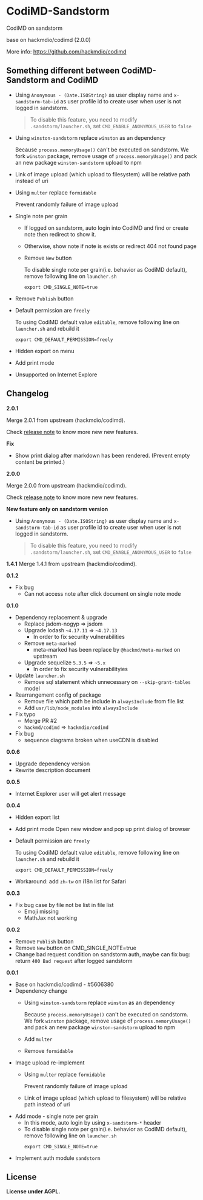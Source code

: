 CodiMD-Sandstorm
===

CodiMD on sandstorm

base on hackmdio/codimd (2.0.0)

More info: https://github.com/hackmdio/codimd

## Something different between CodiMD-Sandstorm and CodiMD

- Using `Anonymous - (Date.ISOString)` as user display name and `x-sandstorm-tab-id` as user profile id to create user when user is not logged in sandstorm.
  > To disable this feature, you need to modify `.sandstorm/launcher.sh`, set `CMD_ENABLE_ANONYMOUS_USER` to `false`

- Using `winston-sandstorm` replace `winston` as an dependency

    Because `process.memoryUsage()` can't be executed on sandstorm. We fork `winston` package, remove usage of `process.memoryUsage()` and pack an new package  `winston-sandstorm` upload to npm
- Link of image upload (which upload to filesystem) will be relative path instead of uri
- Using `multer` replace `formidable`

    Prevent randomly failure of image upload
- Single note per grain
    - If logged on sandstorm, auto login into CodiMD and find or create note then redirect to show it.
    - Otherwise, show note if note is exists or redirect 404 not found page
    - Remove `New` button

        To disable single note per grain(i.e. behavior as CodiMD default), remove following line on `launcher.sh`
        ```
        export CMD_SINGLE_NOTE=true
        ```
- Remove `Publish` button
- Default permission are `freely`

    To using CodiMD default value `editable`, remove following line on `launcher.sh` and rebuild it
    ```
    export CMD_DEFAULT_PERMISSION=freely
    ```
- Hidden export on menu
- Add print mode
- Unsupported on Internet Explore

## Changelog

**2.0.1**

Merge 2.0.1 from upstream (hackmdio/codimd).

Check [release note](https://hackmd.io/@codimd/release-notes/%2F%40codimd%2Fv2_0_1) to know more new new features.

**Fix**

- Show print dialog after markdown has been rendered. (Prevent empty content be printed.)

**2.0.0**

Merge 2.0.0 from upstream (hackmdio/codimd).

Check [release note](https://hackmd.io/@codimd/release-notes/%2F%40codimd%2Fv2_0_0) to know more new new features.

**New feature only on sandstorm version**
- Using `Anonymous - (Date.ISOString)` as user display name and `x-sandstorm-tab-id` as user profile id to create user when user is not logged in sandstorm.
  > To disable this feature, you need to modify `.sandstorm/launcher.sh`, set `CMD_ENABLE_ANONYMOUS_USER` to `false`

**1.4.1**
Merge 1.4.1 from upstream (hackmdio/codimd).

**0.1.2**
- Fix bug
	- Can not access note after click document on single note mode

**0.1.0**
- Dependency replacement & upgrade
	- Replace jsdom-nogyp => jsdom
	- Upgrade lodash `~4.17.11` => `~4.17.13`
		- In order to fix security vulnerabilities
	- Remove `meta-marked`
		- meta-marked has been replace by `@hackmd/meta-marked` on upstream
	- Upgrade sequelize `5.3.5` => `~5.x`
		- In order to fix security vulnerabilityies
- Update `launcher.sh`
	- Remove sql statement which unnecessary on `--skip-grant-tables` model
- Rearrangement config of package
	- Remove file which path be include in `alwaysInclude` from file.list
	- Add `usr/lib/node_modules` into `alwaysInclude`
- Fix typo
	- Merge PR #2
	- `hackmd/codimd` => `hackmdio/codimd`
- Fix bug
	- sequence diagrams broken when useCDN is disabled

**0.0.6**
- Upgrade dependency version
- Rewrite description document

**0.0.5**
- Internet Explorer user will get alert message

**0.0.4**
- Hidden export list
- Add print mode
  Open new window and pop up print dialog of browser
- Default permission are `freely`

    To using CodiMD default value `editable`, remove following line on `launcher.sh` and rebuild it
    ```
    export CMD_DEFAULT_PERMISSION=freely
    ```
- Workaround: add `zh-tw` on i18n list for Safari

**0.0.3**

- Fix bug case by file not be list in file list
  - Emoji missing
  - MathJax not working

**0.0.2**

- Remove `Publish` button
- Remove `New` button on CMD_SINGLE_NOTE=true
- Change bad request condition on sandstorm auth, maybe can fix bug: return `400 Bad request` after logged sandstorm


**0.0.1**

- Base on hackmdio/codimd - #5606380
- Dependency change
  - Using `winston-sandstorm` replace `winston` as an dependency

    Because `process.memoryUsage()` can't be executed on sandstorm. We fork `winston` package, remove usage of `process.memoryUsage()` and pack an new package  `winston-sandstorm` upload to npm
  - Add `multer`
  - Remove `formidable`
- Image upload re-implement
  - Using `multer` replace `formidable`

    Prevent randomly failure of image upload
  - Link of image upload (which upload to filesystem) will be relative path instead of uri
- Add mode - single note per grain
  - In this mode, auto login by using `x-sandstorm-*` header
  - To disable single note per grain(i.e. behavior as CodiMD default), remove following line on `launcher.sh`
    ```
    export CMD_SINGLE_NOTE=true
    ```
- Implement auth module `sandstorm`


## License

**License under AGPL.**
